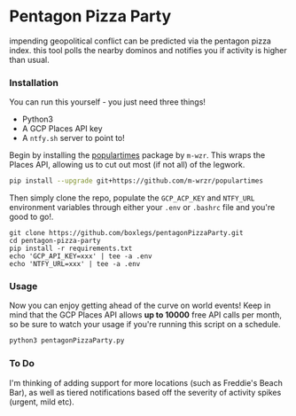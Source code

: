 # Pentagon Pizza Party
impending geopolitical conflict can be predicted via the pentagon pizza index. this tool polls the nearby dominos and notifies you if activity is higher than usual.

### Installation
You can run this yourself - you just need three things!

- Python3
- A GCP Places API key
- A `ntfy.sh` server to point to!

Begin by installing the [populartimes](https://github.com/m-wrzr/populartimes/tree/master) package by `m-wzr`. This wraps the Places API, allowing us to cut out most (if not all) of the legwork.

```sh
pip install --upgrade git+https://github.com/m-wrzr/populartimes
```

Then simply clone the repo, populate the `GCP_ACP_KEY` and `NTFY_URL` environment variables through either your `.env` or `.bashrc` file and you're good to go!.

```
git clone https://github.com/boxlegs/pentagonPizzaParty.git
cd pentagon-pizza-party
pip install -r requirements.txt
echo 'GCP_API_KEY=xxx' | tee -a .env
echo 'NTFY_URL=xxx' | tee -a .env
```
### Usage
Now you can enjoy getting ahead of the curve on world events! Keep in mind that the GCP Places API allows **up to 10000** free API calls per month, so be sure to watch your usage if you're running this script on a schedule.

```sh
python3 pentagonPizzaParty.py
```

### To Do
I'm thinking of adding support for more locations (such as Freddie's Beach Bar), as well as tiered notifications based off the severity of activity spikes (urgent, mild etc). 
